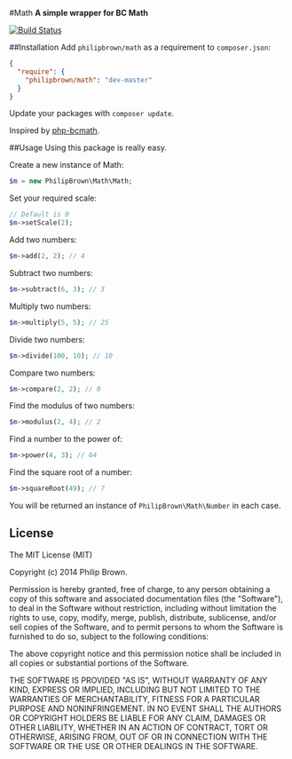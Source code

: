 #Math
**A simple wrapper for BC Math**

[![Build Status](https://travis-ci.org/philipbrown/math.png)](https://travis-ci.org/philipbrown/math)

##Installation
Add `philipbrown/math` as a requirement to `composer.json`:

```json
{
  "require": {
    "philipbrown/math": "dev-master"
  }
}
```
Update your packages with `composer update`.

Inspired by [php-bcmath](https://github.com/notrix/php-bcmath).

##Usage
Using this package is really easy.

Create a new instance of Math:
```php
$m = new PhilipBrown\Math\Math;
```

Set your required scale:
```php
// Default is 0
$m->setScale(2);
```

Add two numbers:
```php
$m->add(2, 2); // 4
```

Subtract two numbers:
```php
$m->subtract(6, 3); // 3
```

Multiply two numbers:
```php
$m->multiply(5, 5); // 25
```

Divide two numbers:
```php
$m->divide(100, 10); // 10
```

Compare two numbers:
```php
$m->compare(2, 2); // 0
```

Find the modulus of two numbers:
```php
$m->modulus(2, 4); // 2
```

Find a number to the power of:
```php
$m->power(4, 3); // 64
```

Find the square root of a number:
```php
$m->squareRoot(49); // 7
```

You will be returned an instance of ```PhilipBrown\Math\Number``` in each case.

## License
The MIT License (MIT)

Copyright (c) 2014 Philip Brown.

Permission is hereby granted, free of charge, to any person obtaining a copy of
this software and associated documentation files (the "Software"), to deal in
the Software without restriction, including without limitation the rights to
use, copy, modify, merge, publish, distribute, sublicense, and/or sell copies of
the Software, and to permit persons to whom the Software is furnished to do so,
subject to the following conditions:

The above copyright notice and this permission notice shall be included in all
copies or substantial portions of the Software.

THE SOFTWARE IS PROVIDED "AS IS", WITHOUT WARRANTY OF ANY KIND, EXPRESS OR
IMPLIED, INCLUDING BUT NOT LIMITED TO THE WARRANTIES OF MERCHANTABILITY, FITNESS
FOR A PARTICULAR PURPOSE AND NONINFRINGEMENT. IN NO EVENT SHALL THE AUTHORS OR
COPYRIGHT HOLDERS BE LIABLE FOR ANY CLAIM, DAMAGES OR OTHER LIABILITY, WHETHER
IN AN ACTION OF CONTRACT, TORT OR OTHERWISE, ARISING FROM, OUT OF OR IN
CONNECTION WITH THE SOFTWARE OR THE USE OR OTHER DEALINGS IN THE SOFTWARE.
